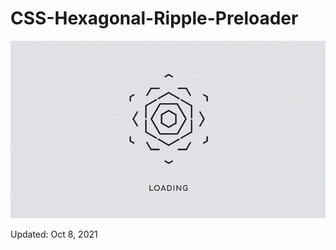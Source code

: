 # CSS-Hexagonal-Ripple-Preloader
<img src='hexagonal-ripple-loader.gif'>
<p>Updated: Oct 8, 2021 </p>
